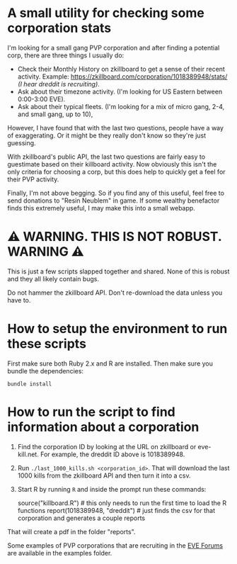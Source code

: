 # A small utility for checking some corporation stats

I'm looking for a small gang PVP corporation and after finding a potential corp, there are three things I usually do:

* Check their Monthly History on zkillboard to get a sense of their recent activity. Example: https://zkillboard.com/corporation/1018389948/stats/ _(I hear dreddit is recruiting)_.
* Ask about their timezone activity. (I'm looking for US Eastern between 0:00-3:00 EVE).
* Ask about their typical fleets. (I'm looking for a mix of micro gang, 2-4, and small gang, up to 10),

However, I have found that with the last two questions, people have a way of exaggerating. Or it might be they really don't know so they're just guessing.

With zkillboard's public API, the last two questions are fairly easy to guestimate based on their killboard activity. Now obviously this isn't the only criteria for choosing a corp, but this does help to quickly get a feel for their PVP activity.

Finally, I'm not above begging. So if you find any of this useful, feel free to send donations to "Resin Neublem" in game. If some wealthy benefactor finds this extremely useful, I may make this into a small webapp.

# :warning: WARNING. THIS IS NOT ROBUST. WARNING :warning:

This is just a few scripts slapped together and shared. None of this is robust and they all likely contain bugs.

Do not hammer the zkillboard API. Don't re-download the data unless you have to.

# How to setup the environment to run these scripts

First make sure both Ruby 2.x and R are installed. Then make sure you bundle the dependencies:

    bundle install

# How to run the script to find information about a corporation

1) Find the corporation ID by looking at the URL on zkillboard or eve-kill.net. For example, the dreddit ID above is 1018389948.

2) Run `./last_1000_kills.sh <corporation_id>`. That will download the last 1000 kills from the zkillboard API and then turn it into a csv.

3) Start R by running `R` and inside the prompt run these commands:

    source("killboard.R")         # this only needs to run the first time to load the R functions
    report(1018389948, "dreddit") # just finds the csv for that corporation and generates a couple reports

That will create a pdf in the folder "reports".

Some examples of PVP corporations that are recruiting in the [EVE Forums](https://forums.eveonline.com/default.aspx?g=topics&f=265) are available in the examples folder.
